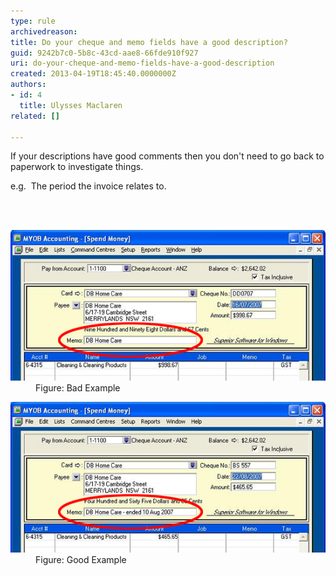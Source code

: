 ```yaml
---
type: rule
archivedreason: 
title: Do your cheque and memo fields have a good description?
guid: 9242b7c0-5b8c-43cd-aae8-66fde910f927
uri: do-your-cheque-and-memo-fields-have-a-good-description
created: 2013-04-19T18:45:40.0000000Z
authors:
- id: 4
  title: Ulysses Maclaren
related: []

---
```



<p>If your descriptions have good comments then you don't need to go back to paperwork to investigate things. </p><p>e.g.  The period the invoice relates to.</p>
<br><excerpt class='endintro'></excerpt><br>
<dl class="badImage"><dt><img alt="memo field bad example" src="memo-field-bad.jpg" />
</dt><dd>Figure: Bad Example</dd></dl><dl class="goodImage"><dt><img alt="memo field good example" src="memo-field-good.jpg" />
</dt><dd>Figure: Good Example</dd></dl>


